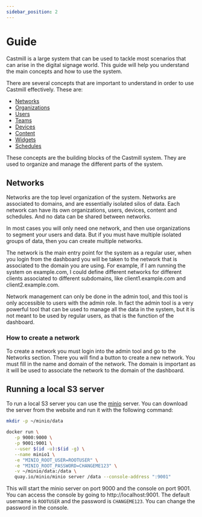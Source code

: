 ```yaml
---
sidebar_position: 2
---
```


# Guide

Castmill is a large system that can be used to tackle most scenarios that can arise in the digital signage world. This guide will help you understand the main concepts and how to use the system.

There are several concepts that are important to understand in order to use Castmill effectively. These are:
- [Networks](networks.md)
- [Organizations](organizations.md)
- [Users](users.md)
- [Teams](teams.md)
- [Devices](devices.md)
- [Content](content.md)
- [Widgets](widgets.md)
- [Schedules](schedules.md)

These concepts are the building blocks of the Castmill system. They are used to organize and manage the different parts of the system.

## Networks

Networks are the top level organization of the system. Networks are associated to domains, and are essentially isolated silos of data. Each network can have its own organizations, users, devices, content and schedules. And no data can be shared between networks.

In most cases you will only need one network, and then use organizations to segment your users and data. But if you must have multiple isolated groups of data, then you can create multiple networks.

The network is the main entry point for the system as a regular user, when you login from the dashboard you will be taken to the network that is associated to the domain you are using. For example, if I am running the system on example.com, I could define different networks for different clients associated to different subdomains, like client1.example.com and client2.example.com.

Network management can only be done in the admin tool, and this tool is only accessible to users with the admin role. In fact the admin tool is a very powerful tool that can be used to manage all the data in the system, but it is not meant to be used by regular users, as that is the function of the dashboard.

### How to create a network

To create a network you must login into the admin tool and go to the Networks section. There you will find a button to create a new network. You must fill in the name and domain of the network. The domain is important as it will be used to associate the network to the domain of the dashboard.


## Running a local S3 server

To run a local S3 server you can use the [minio](https://min.io/) server. You can download the server from the website and run it with the following command:

```bash
mkdir -p ~/minio/data

docker run \
   -p 9000:9000 \
   -p 9001:9001 \
   --user $(id -u):$(id -g) \
   --name minio1 \
   -e "MINIO_ROOT_USER=ROOTUSER" \
   -e "MINIO_ROOT_PASSWORD=CHANGEME123" \
   -v ~/minio/data:/data \
   quay.io/minio/minio server /data --console-address ":9001"
```

This will start the minio server on port 9000 and the console on port 9001. You can access the console by going to http://localhost:9001. The default username is `ROOTUSER` and the password is `CHANGEME123`. You can change the password in the console.

